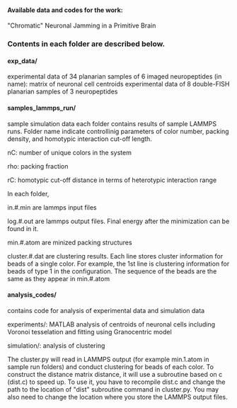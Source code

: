 #### Available data and codes for the work: 
"Chromatic" Neuronal Jamming in a Primitive Brain

### Contents in each folder are described below.

#### exp_data/
experimental data of 34 planarian samples of 6 imaged neuropeptides (in name): matrix of neuronal cell centroids 
experimental data of 8 double-FISH planarian samples of 3 neuropeptides  

#### samples_lammps_run/
sample simulation data 
each folder contains results of sample LAMMPS runs. Folder name indicate controllinig parameters of color number, packing density, and homotypic interaction cut-off length. 

nC: number of unique colors in the system  

rho: packing fraction

rC: homotypic cut-off distance in terms of heterotypic interaction range

In each folder, 

in.#.min are lammps input files

log.#.out are lammps output files. Final energy after the minimization can be found in it.

min.#.atom are minized packing structures

cluster.#.dat are clustering results. Each line stores cluster information for beads of a single color. For example, the 1st line is clustering information for beads of type 1 in the configuration. The sequence of the beads are the same as they appear in min.#.atom

#### analysis_codes/
contains code for analysis of experimental data and simulation data

experiments/: MATLAB analysis of centroids of neuronal cells including Voronoi tesselation and fitting using Granocentric model   

simulation/: analysis of clustering

  The cluster.py will read in LAMMPS output (for example min.1.atom in sample run folders) and conduct clustering for beads of each color. To construct the distance matrix distance, it will use a subroutine based on c (dist.c) to speed up. To use it, you have to recompile dist.c and change the path to the location of "dist" subroutine command in cluster.py. You may also need to change the location where you store the LAMMPS output files.




